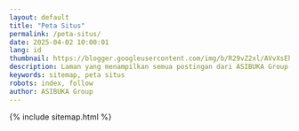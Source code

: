 ```yaml
---
layout: default
title: "Peta Situs"
permalink: /peta-situs/
date: 2025-04-02 10:00:01
lang: id
thumbnail: https://blogger.googleusercontent.com/img/b/R29vZ2xl/AVvXsEhpQQe96jI9dkzN81SsrYbJ8IR0dOvN0eiItucN_ppF-WjQ3tzL3q18pMprWs5dbPXbkmUKF7dPBWaFLMQne16BBURYsIZQ2xYbNw1-tV6kW9UnOkvZuI_a_9MBJF9lekshsUSAlEEY7XyOsuLv7nNNhvUpzd9bajaVNklcezkSewK0wpf4xZ6FIWHwmzI/s0-rw/diskusi.jpeg](https://blogger.googleusercontent.com/img/b/R29vZ2xl/AVvXsEhoYAsFWl7hHRpspvVHSq6J8R7o0FziwuYKbx3QgSl6W36UnksHAZ5dl-3ial-ekWQqWVo_U09ARrAhHErL7CWX4eEQ43krXv4bnRTaYQj2YZvrljuFJlI7FHF0Sgxabx6e6dhY5oLEjG22e3dPLfCySKb20IySfEYHBNxpwmPfPwmIWiuqdmWmdDlGo0A/s0-rw/peta-situs.jpeg
description: Laman yang menampilkan semua postingan dari ASIBUKA Group. Silahkan temukan artikel yang anda butuhkan disini.
keywords: sitemap, peta situs
robots: index, follow
author: ASIBUKA Group
---
```

{% include sitemap.html %}
